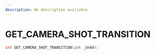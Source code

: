 ```yaml
---
description: No description available 
---
```


# GET_CAMERA_SHOT_TRANSITION

```cpp
int GET_CAMERA_SHOT_TRANSITION(int _Unk0);
```